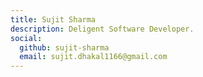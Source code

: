 ```yaml
---
title: Sujit Sharma
description: Deligent Software Developer.
social:
  github: sujit-sharma
  email: sujit.dhakal1166@gmail.com
---
```

